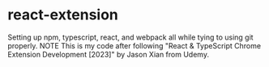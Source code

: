 # react-extension
Setting up npm, typescript, react, and webpack all while tying to using git properly. NOTE This is my code after following "React &amp; TypeScript Chrome Extension Development [2023]" by Jason Xian from Udemy.
